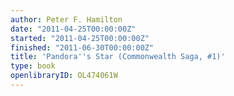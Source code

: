 ```yaml
---
author: Peter F. Hamilton
date: "2011-04-25T00:00:00Z"
started: "2011-04-25T00:00:00Z"
finished: "2011-06-30T00:00:00Z"
title: 'Pandora''s Star (Commonwealth Saga, #1)'
type: book
openlibraryID: OL474061W
---
```

